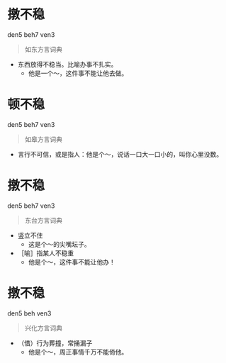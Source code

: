# 撴不稳
den5 beh7 ven3
> 如东方言词典
- 东西放得不稳当。比喻办事不扎实。
  - 他是一个～，这件事不能让他去做。

# 顿不稳
den5 beh7 ven3
> 如皋方言词典
- 言行不可信，或是指人：他是个～，说话一口大一口小的，叫你心里没数。

# 撴不稳
den5 beh7 ven3
> 东台方言词典
- 竖立不住
  - 这是个～的尖嘴坛子。
- ［喻］指某人不稳重
  - 他是个～，这件事不能让他办！

# 撴不稳
den5 beh ven3
> 兴化方言词典
- （借）行为葬撞，常捅漏子
  - 他是个～，周正事情千万不能倚他。
